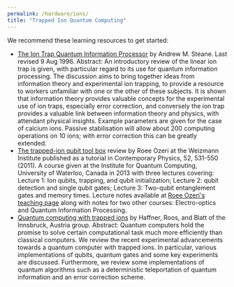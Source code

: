 ```yaml
---
permalink: /hardware/ions/
title: "Trapped Ion Quantum Computing"
---
```


We recommend these learning resources to get started:
 - [The Ion Trap Quantum Information Processor](https://arxiv.org/abs/quant-ph/9608011) by Andrew M. Steane.  Last revised 9 Aug 1996.  Abstract: An introductory review of the linear ion trap is given, with particular regard to its use for quantum information processing. The discussion aims to bring together ideas from information theory and experimental ion trapping, to provide a resource to workers unfamiliar with one or the other of these subjects. It is shown that information theory provides valuable concepts for the experimental use of ion traps, especially error correction, and conversely the ion trap provides a valuable link between information theory and physics, with attendant physical insights. Example parameters are given for the case of calcium ions. Passive stabilisation will allow about 200 computing operations on 10 ions; with error correction this can be greatly extended.
 - [The trapped-ion qubit tool box](https://www.weizmann.ac.il/complex/ozeri/sites/complex.ozeri/files/uploads/teaching/QIon/00107514_2011.pdf) review by Roee Ozeri at the Weizmann Institute published as a tutorial in Contemporary Physics, 52, 531-550 (2011).  A course given at the Institute for Quantum Computing, University of Waterloo, Canada in 2013 with three lectures covering: Lecture 1: Ion qubits, trapping, and qubit initialization;  Lecture 2: qubit detection and single qubit gates; Lecture 3: Two-qubit entanglement gates and memory times.  Lecture notes available at [Roee Ozeri's teaching page](https://www.weizmann.ac.il/complex/ozeri/teaching/ion-qubit-toolbox-quantum-information-trapped-ions) along with notes for two other courses: Electro-optics and Quantum Information Processing.
  - [Quantum computing with trapped ions](https://arxiv.org/abs/0809.4368) by Haffner, Roos, and Blatt of the Innsbruck, Austria group.  Abstract: Quantum computers hold the promise to solve certain computational task much more efficiently than classical computers. We review the recent experimental advancements towards a quantum computer with trapped ions. In particular, various implementations of qubits, quantum gates and some key experiments are discussed. Furthermore, we review some implementations of quantum algorithms such as a deterministic teleportation of quantum information and an error correction scheme.


